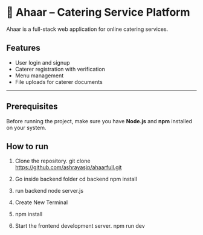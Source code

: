 # 🍴 Ahaar – Catering Service Platform

Ahaar is a full-stack web application for online catering services.

## Features
- User login and signup
- Caterer registration with verification
- Menu management
- File uploads for caterer documents

---

## Prerequisites

Before running the project, make sure you have **Node.js** and **npm** installed on your system.


## How to run
1. Clone the repository.
   git clone https://github.com/ashrayasjp/ahaarfull.git

2. Go inside backend folder
   cd backend
   npm install

3. run backend
   node server.js
  
4. Create New Terminal
  
5. npm install

5. Start the frontend development server.
   npm run dev
